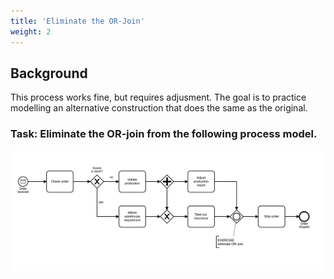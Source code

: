 ```yaml
---
title: 'Eliminate the OR-Join'
weight: 2
---
```


## Background

This process works fine, but requires adjusment. The goal is to practice modelling an alternative construction that does the same as the original.

### Task: Eliminate the OR-join from the following process model.

![Image alt](eliminateJoin.png)

